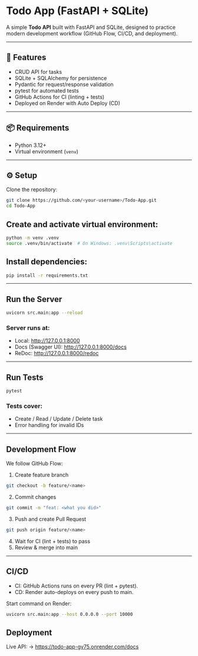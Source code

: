 # Todo App (FastAPI + SQLite)

A simple **Todo API** built with FastAPI and SQLite, designed to practice modern development workflow (GitHub Flow, CI/CD, and deployment).

---

## 🚀 Features
- CRUD API for tasks
- SQLite + SQLAlchemy for persistence
- Pydantic for request/response validation
- pytest for automated tests
- GitHub Actions for CI (linting + tests)
- Deployed on Render with Auto Deploy (CD)

---

## 📦 Requirements
- Python 3.12+
- Virtual environment (`venv`)

---

## ⚙️ Setup

Clone the repository:

```bash
git clone https://github.com/<your-username>/Todo-App.git
cd Todo-App
```

## Create and activate virtual environment:
```bash
python -m venv .venv
source .venv/bin/activate  # On Windows: .venv\Scripts\activate
```

## Install dependencies:
```bash
pip install -r requirements.txt
```

---

## Run the Server
```bash
uvicorn src.main:app --reload
```

### Server runs at:
- Local: http://127.0.0.1:8000
- Docs (Swagger UI): http://127.0.0.1:8000/docs
- ReDoc: http://127.0.0.1:8000/redoc

---

## Run Tests
```bash
pytest
```

### Tests cover:
- Create / Read / Update / Delete task
- Error handling for invalid IDs

---

## Development Flow
We follow GitHub Flow:
1. Create feature branch
```bash
git checkout -b feature/<name>
```
2. Commit changes
```bash
git commit -m "feat: <what you did>"
```
3. Push and create Pull Request
```bash
git push origin feature/<name>
```
4. Wait for CI (lint + tests) to pass
5. Review & merge into main

---

## CI/CD
- CI: GitHub Actions runs on every PR (lint + pytest).
- CD: Render auto-deploys on every push to main.

Start command on Render:
```bash
uvicorn src.main:app --host 0.0.0.0 --port 10000
```

## Deployment
Live API:
-> https://todo-app-gv75.onrender.com/docs
